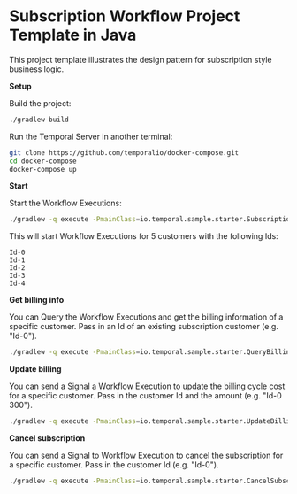 # Subscription Workflow Project Template in Java
<!-- @@@SNIPSTART subscription-java-readme -->
This project template illustrates the design pattern for subscription style business logic.

**Setup**

Build the project:

```bash
./gradlew build
```

Run the Temporal Server in another terminal:

```bash
git clone https://github.com/temporalio/docker-compose.git
cd docker-compose
docker-compose up
```

**Start**

Start the Workflow Executions:

```bash
./gradlew -q execute -PmainClass=io.temporal.sample.starter.SubscriptionWorkflowStarter
```

This will start Workflow Executions for 5 customers with the following Ids:

```text
Id-0
Id-1
Id-2
Id-3
Id-4
```

**Get billing info**

You can Query the Workflow Executions and get the billing information of a specific customer.
Pass in an Id of an existing subscription customer (e.g. "Id-0").

```bash
./gradlew -q execute -PmainClass=io.temporal.sample.starter.QueryBillingInfo --args="Id-0"
```

**Update billing**

You can send a Signal a Workflow Execution to update the billing cycle cost for a specific customer.
Pass in the customer Id and the amount (e.g. "Id-0 300").

```bash
./gradlew -q execute -PmainClass=io.temporal.sample.starter.UpdateBillingCycleCharge --args="Id-0 300"
```

**Cancel subscription**

You can send a Signal to Workflow Execution to cancel the subscription for a specific customer.
Pass in the customer Id (e.g. "Id-0").

```bash
./gradlew -q execute -PmainClass=io.temporal.sample.starter.CancelSubscription --args="Id-0"
```
<!-- @@@SNIPEND -->

